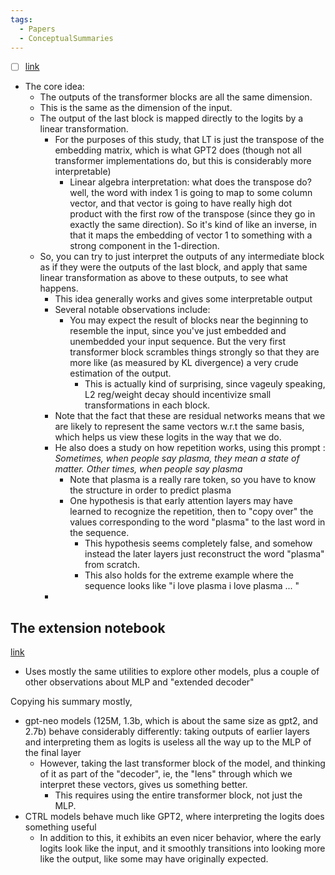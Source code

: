 ```yaml
---
tags:
  - Papers
  - ConceptualSummaries
---
```

- [ ] [link](https://www.lesswrong.com/posts/AcKRB8wDpdaN6v6ru/interpreting-gpt-the-logit-lens#logits)

- The core idea: 
	- The outputs of the transformer blocks are all the same dimension.
	- This is the same as the dimension of the input.
	- The output of the last block is mapped directly to the logits by a linear transformation.
		- For the purposes of this study, that LT is just the transpose of the embedding matrix, which is what GPT2 does (though not all transformer implementations do, but this is considerably more interpretable)
			- Linear algebra interpretation: what does the transpose do? well, the word with index 1 is going to map to some column vector, and that vector is going to have really high dot product with the first row of the transpose (since they go in exactly the same direction). So it's kind of like an inverse, in that it maps the embedding of vector 1 to something with a strong component in the 1-direction.
	- So, you can try to just interpret the outputs of any intermediate block as if they were the outputs of the last block, and apply that same linear transformation as above to these outputs, to see what happens.
		- This idea generally works and gives some interpretable output
		- Several notable observations include:
			- You may expect the result of blocks near the beginning to resemble the input, since you've just embedded and unembedded your input sequence. But the very first transformer block scrambles things strongly so that they are more like (as measured by KL divergence) a very crude estimation of the output.
				- This is actually kind of surprising, since vageuly speaking, L2 reg/weight decay should incentivize small transformations in each block.
		- Note that the fact that these are residual networks means that we are likely to represent the same vectors w.r.t the same basis, which helps us view these logits in the way that we do.
		- He also does a study on how repetition works, using this prompt : *Sometimes, when people say plasma, they mean a state of matter. Other times, when people say plasma* 
			- Note that plasma is a really rare token, so you have to know the structure in order to predict plasma
			- One hypothesis is that early attention layers may have learned to recognize the repetition, then to "copy over" the values corresponding to the word "plasma" to the last word in the sequence.
				- This hypothesis seems completely false, and somehow instead the later layers just reconstruct the word "plasma" from scratch.
				- This also holds for the extreme example where the sequence looks like "i love plasma i love plasma ... "
		- 
## The extension notebook
[link](https://colab.research.google.com/drive/1MjdfK2srcerLrAJDRaJQKO0sUiZ-hQtA?usp=sharing#scrollTo=6KccW-jtzXVs)
- Uses mostly the same utilities to explore other models, plus a couple of other observations about MLP and "extended decoder"

Copying his summary mostly, 
- gpt-neo models (125M, 1.3b, which is about the same size as gpt2, and 2.7b) behave considerably differently: taking outputs of earlier layers and interpreting them as logits is useless all the way up to the MLP of the final layer
	- However, taking the last transformer block of the model, and thinking of it as part of the "decoder", ie, the "lens" through which we interpret these vectors, gives us something better.
		- This requires using the entire transformer block, not just the MLP.
- CTRL models behave much like GPT2, where interpreting the logits does something useful
	- In addition to this, it exhibits an even nicer behavior, where the early logits look like the input, and it smoothly transitions into looking more like the output, like some may have originally expected.


